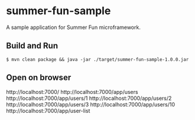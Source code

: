 # summer-fun-sample
A sample application for Summer Fun microframework.

## Build and Run
```
$ mvn clean package && java -jar ./target/summer-fun-sample-1.0.0.jar
```
## Open on browser
http://localhost:7000/
http://localhost:7000/app/users
http://localhost:7000/app/users/1
http://localhost:7000/app/users/2
http://localhost:7000/app/users/3
http://localhost:7000/app/users/10
http://localhost:7000/app/user-list
